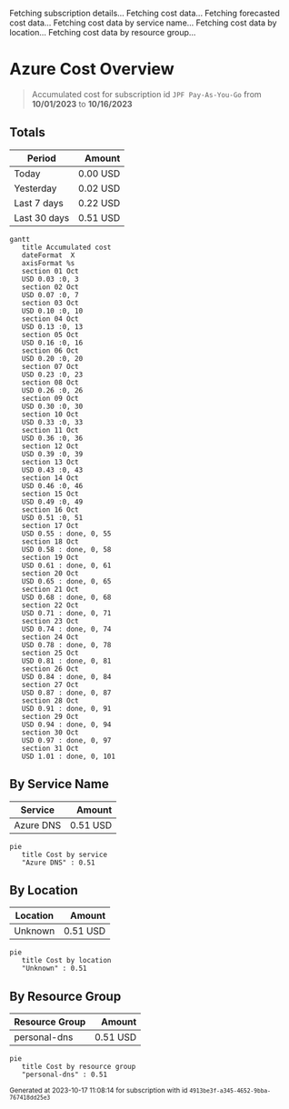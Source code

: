 Fetching subscription details...
Fetching cost data...
Fetching forecasted cost data...
Fetching cost data by service name...
Fetching cost data by location...
Fetching cost data by resource group...
# Azure Cost Overview

> Accumulated cost for subscription id `JPF Pay-As-You-Go` from **10/01/2023** to **10/16/2023**

## Totals

|Period|Amount|
|---|---:|
|Today|0.00 USD|
|Yesterday|0.02 USD|
|Last 7 days|0.22 USD|
|Last 30 days|0.51 USD|

```mermaid
gantt
   title Accumulated cost
   dateFormat  X
   axisFormat %s
   section 01 Oct
   USD 0.03 :0, 3
   section 02 Oct
   USD 0.07 :0, 7
   section 03 Oct
   USD 0.10 :0, 10
   section 04 Oct
   USD 0.13 :0, 13
   section 05 Oct
   USD 0.16 :0, 16
   section 06 Oct
   USD 0.20 :0, 20
   section 07 Oct
   USD 0.23 :0, 23
   section 08 Oct
   USD 0.26 :0, 26
   section 09 Oct
   USD 0.30 :0, 30
   section 10 Oct
   USD 0.33 :0, 33
   section 11 Oct
   USD 0.36 :0, 36
   section 12 Oct
   USD 0.39 :0, 39
   section 13 Oct
   USD 0.43 :0, 43
   section 14 Oct
   USD 0.46 :0, 46
   section 15 Oct
   USD 0.49 :0, 49
   section 16 Oct
   USD 0.51 :0, 51
   section 17 Oct
   USD 0.55 : done, 0, 55
   section 18 Oct
   USD 0.58 : done, 0, 58
   section 19 Oct
   USD 0.61 : done, 0, 61
   section 20 Oct
   USD 0.65 : done, 0, 65
   section 21 Oct
   USD 0.68 : done, 0, 68
   section 22 Oct
   USD 0.71 : done, 0, 71
   section 23 Oct
   USD 0.74 : done, 0, 74
   section 24 Oct
   USD 0.78 : done, 0, 78
   section 25 Oct
   USD 0.81 : done, 0, 81
   section 26 Oct
   USD 0.84 : done, 0, 84
   section 27 Oct
   USD 0.87 : done, 0, 87
   section 28 Oct
   USD 0.91 : done, 0, 91
   section 29 Oct
   USD 0.94 : done, 0, 94
   section 30 Oct
   USD 0.97 : done, 0, 97
   section 31 Oct
   USD 1.01 : done, 0, 101
```

## By Service Name

|Service|Amount|
|---|---:|
|Azure DNS|0.51 USD|

```mermaid
pie
   title Cost by service
   "Azure DNS" : 0.51
```

## By Location

|Location|Amount|
|---|---:|
|Unknown|0.51 USD|

```mermaid
pie
   title Cost by location
   "Unknown" : 0.51
```

## By Resource Group

|Resource Group|Amount|
|---|---:|
|personal-dns|0.51 USD|

```mermaid
pie
   title Cost by resource group
   "personal-dns" : 0.51
```

<sup>Generated at 2023-10-17 11:08:14 for subscription with id `4913be3f-a345-4652-9bba-767418dd25e3`</sup>
